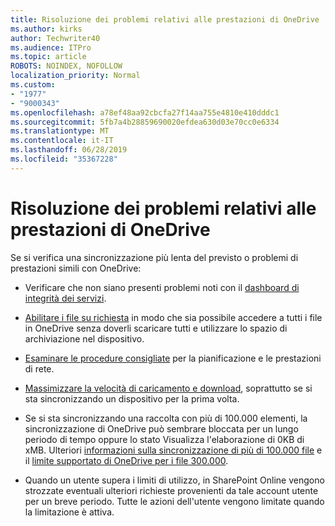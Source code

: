 ```yaml
---
title: Risoluzione dei problemi relativi alle prestazioni di OneDrive
ms.author: kirks
author: Techwriter40
ms.audience: ITPro
ms.topic: article
ROBOTS: NOINDEX, NOFOLLOW
localization_priority: Normal
ms.custom:
- "1977"
- "9000343"
ms.openlocfilehash: a78ef48aa92cbcfa27f14aa755e4810e410dddc1
ms.sourcegitcommit: 5fb7a4b28859690020efdea630d03e70cc0e6334
ms.translationtype: MT
ms.contentlocale: it-IT
ms.lasthandoff: 06/28/2019
ms.locfileid: "35367228"
---
```

# <a name="troubleshoot-onedrive-performance"></a>Risoluzione dei problemi relativi alle prestazioni di OneDrive

Se si verifica una sincronizzazione più lenta del previsto o problemi di prestazioni simili con OneDrive:

- Verificare che non siano presenti problemi noti con il [dashboard di integrità dei servizi](https://nam06.safelinks.protection.outlook.com/?url=https%3A%2F%2Fportal.office.com%2Fadminportal%2Fhome%23%2Fservicehealth&data=02%7C01%7CHunter.Donald%40microsoft.com%7Cc12aea2d6a5043ee79d908d6c75354db%7C72f988bf86f141af91ab2d7cd011db47%7C1%7C0%7C636915558051385661&sdata=z3OU7adaVjJorTGK8v7Ipo35E5vkk35lVCEzgGYQoNo%3D&reserved=0).

- [Abilitare i file su richiesta](https://nam06.safelinks.protection.outlook.com/?url=https%3A%2F%2Fsupport.office.com%2Farticle%2Fsave-disk-space-with-onedrive-files-on-demand-for-windows-10-0e6860d3-d9f3-4971-b321-7092438fb38e&data=02%7C01%7CHunter.Donald%40microsoft.com%7Cc12aea2d6a5043ee79d908d6c75354db%7C72f988bf86f141af91ab2d7cd011db47%7C1%7C0%7C636915558051395670&sdata=QN1F4v1q6pNV2hIZ5LCZTtIbuv%2FR7lH5C5g%2FAFJQhrM%3D&reserved=0) in modo che sia possibile accedere a tutti i file in OneDrive senza doverli scaricare tutti e utilizzare lo spazio di archiviazione nel dispositivo.

- [Esaminare le procedure consigliate](https://nam06.safelinks.protection.outlook.com/?url=https%3A%2F%2Fdocs.microsoft.com%2Foffice365%2Fenterprise%2Fnetwork-planning-and-performance&data=02%7C01%7CHunter.Donald%40microsoft.com%7Cc12aea2d6a5043ee79d908d6c75354db%7C72f988bf86f141af91ab2d7cd011db47%7C1%7C0%7C636915558051405678&sdata=RQCPPj7XPAm4IK6jKf1xugHnxXqqJoKK%2BlEENg7WrDQ%3D&reserved=0) per la pianificazione e le prestazioni di rete.

- [Massimizzare la velocità di caricamento e download](https://nam06.safelinks.protection.outlook.com/?url=https%3A%2F%2Fsupport.office.com%2Farticle%2FMaximize-upload-and-download-speed-8eeadfb8-501f-406d-997b-98ab6ff67f43&data=02%7C01%7CHunter.Donald%40microsoft.com%7Cc12aea2d6a5043ee79d908d6c75354db%7C72f988bf86f141af91ab2d7cd011db47%7C1%7C0%7C636915558051405678&sdata=vR4z9GSeObeKY3ouE7oru4Vr%2FGn%2FghUoFBjpRQbfvhA%3D&reserved=0), soprattutto se si sta sincronizzando un dispositivo per la prima volta.

- Se si sta sincronizzando una raccolta con più di 100.000 elementi, la sincronizzazione di OneDrive può sembrare bloccata per un lungo periodo di tempo oppure lo stato Visualizza l'elaborazione di 0KB di xMB. Ulteriori [informazioni sulla sincronizzazione di più di 100.000 file](https://nam06.safelinks.protection.outlook.com/?url=https%3A%2F%2Fsupport.office.com%2Farticle%2FInvalid-file-names-and-file-types-in-OneDrive-OneDrive-for-Business-and-SharePoint-64883a5d-228e-48f5-b3d2-eb39e07630fa%23synctoomany&data=02%7C01%7CHunter.Donald%40microsoft.com%7Cc12aea2d6a5043ee79d908d6c75354db%7C72f988bf86f141af91ab2d7cd011db47%7C1%7C0%7C636915558051415686&sdata=E4zeoBeRBnlGB1haZXTy%2FJfXMBWSPZCbp6JQvt5qX2o%3D&reserved=0) e il [limite supportato di OneDrive per i file 300.000](https://nam06.safelinks.protection.outlook.com/?url=https%3A%2F%2Fsupport.office.com%2Farticle%2FInvalid-file-names-and-file-types-in-OneDrive-OneDrive-for-Business-and-SharePoint-64883a5d-228e-48f5-b3d2-eb39e07630fa%23numberitemscanbesynced&data=02%7C01%7CHunter.Donald%40microsoft.com%7Cc12aea2d6a5043ee79d908d6c75354db%7C72f988bf86f141af91ab2d7cd011db47%7C1%7C0%7C636915558051425695&sdata=uqBKB3ykz9QDOPRmSf5YIKBUiNa57IdQVzeLZWL%2BMWc%3D&reserved=0).

- Quando un utente supera i limiti di utilizzo, in SharePoint Online vengono strozzate eventuali ulteriori richieste provenienti da tale account utente per un breve periodo. Tutte le azioni dell'utente vengono limitate quando la limitazione è attiva.
